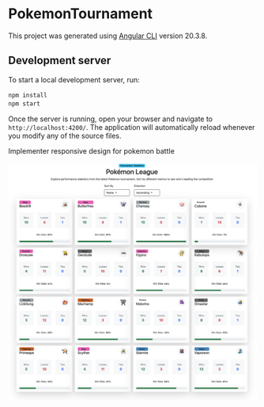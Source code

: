 # PokemonTournament

This project was generated using [Angular CLI](https://github.com/angular/angular-cli) version 20.3.8.

## Development server

To start a local development server, run:

```bash
npm install
npm start
```

Once the server is running, open your browser and navigate to `http://localhost:4200/`. The application will automatically reload whenever you modify any of the source files.

Implementer responsive design for pokemon battle

![screenshot.png](public/screenshot.png)
